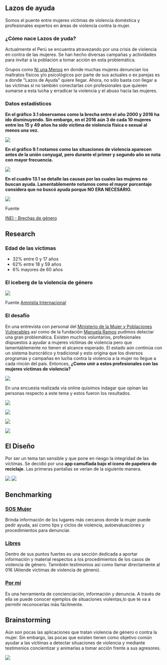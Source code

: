 ## Lazos de ayuda

Somos el puente entre mujeres víctimas de violencia doméstica y profesionales expertos en áreas de violencia contra la mujer.

### ¿Cómo nace Lazos de yuda?

Actualmente el Perú se encuentra atravezando por una crisis de violencia en contra de las mujeres. Se han hecho diversas campañas y actividades para invitar a la población a tomar acción en esta problemática.

Grupos como [Ni una Menos](https://www.facebook.com/NiUnaMenosPeru.Oficial/) en donde muchas mujeres denuncian los maltratos físicos y/o psicológicos por parte de sus actuales o ex parejas es a donde "Lazos de Ayuda" quiere llegar.
Ahora, no sólo basta con llegar a las víctimas si no también conectarlas con profesionales que quieren sumarse a esta lucha y erradicar la violencia y el abuso hacia las mujeres.

### Datos estadísticos

**En el gráfico 3.1 observamos como la brecha entre el año 2000 y 2016 ha ido disminuyendo. Sin embargo, en el 2016 aún 3 de cada 10 mujeres entre los 15 y 49 años ha sido víctima de violencia física o sexual al menos una vez.**

![](assets/img/est1.png)

**En el gráfico 9.1 notamos como las situaciones de violencia aparecen antes de la unión conyugal, pero durante el primer y segundo año se nota con mayor frecuencia.**

![](assets/img/est2.png)

**En el cuadro 13.1 se detalle las causas por las cuales las mujeres no buscan ayuda. Lamentablemente notamos como el mayor porcentaje considera que no buscó ayuda porque NO ERA NECESARIO.**

![](assets/img/reporte3.png)

Fuente

[INEI - Brechas de género](http://www.inei.gob.pe/estadisticas/indice-tematico/brechas-de-genero-7913/)

## Research

### Edad de las víctimas

* 32% entre 0 y 17 años
* 62% entre 18 y 59 años
* 6% mayores de 60 años

### El iceberg de la violencia de género

![](assets/img/iceberg.png)

Fuente [Amnistía Internacional](https://www.amnesty.org/es/)

### El desafío

En una entrevista con personal del [Ministerio de la Mujer y Poblaciones Vulnerables](https://www.mimp.gob.pe/) así como de la fundación [Manuela Ramos](http://www.manuela.org.pe/) pudimos detectar una gran problemática.
Existen muchos voluntarios, profesionales dispuestos a ayudar a mujeres víctimas de violencia pero que lamentablemente no tienen el alcance esperado. El estado aún continúa con un sistema burocrático y tradicional y esto origina que los diversos programas y campañas en lucha contra la violencia a la mujer no llegue a cada rincón del país.
Entonces, **¿Como unir a estos profesionales con las mujeres víctimas de violencia?**

![](assets/img/entrevista.jpeg)

En una encuesta realizada vía online quisimos indagar que opinan las personas respecto a este tema y estos fueron los resultados.

![](assets/img/grafico1.png)

![](assets/img/grafico2.png)

![](assets/img/grafico3.png)

![](assets/img/grafico4.png)

## El Diseño

Por ser un tema tan sensible y que pone en riesgo la integridad de las víctimas. Se decidió por una **app camuflada bajo el ícono de papelera de reciclaje.** Las primeras pantallas se verían de la siguiente manera.

![](assets/img/pantalla1.png)    ![](assets/img/pantalla2.png)

## Benchmarking

### [SOS Mujer](http://sosmujer.tv/)

Brinda información de los lugares más cercanos donde la mujer puede pedir ayuda, así como tips y ciclos de violencia, autoevaluaciones y procedimientos para denunciar.

### [Libres](http://www.violenciagenero.msssi.gob.es/informacionUtil/recursos/appLibres/home.htm)

Dentro de sus puntos fuertes es una sección dedicada a aportar información y material respectos a los procedimientos de los casos de violencia de género. Tamnbién testimonios así como llamar directamente al 016 (Atiende víctimas de violencia de género).

### [Por mí](http://www.fundacioncermimujeres.es/noticias/ya-puedes-descargarte-la-app-pormi)

Es una herramienta de concienciación, información y denuncia. A través de ella se puede conocer ejemplos de situaciones violentas,lo que te va a permitir reconocerlas más fácilmente.

## Brainstorming

Aún son pocas las aplicaciones que tratan violencia de género o contra la mujer. Sin embargo, las pocas que existen tienen como objetivo común ayudar a las víctimas a detectar situaciones de violencia y mediante testimonios concientizar y animarlas a tomar acción frente a sus agresores. 

![](assets/img/affinitymap.jpg)